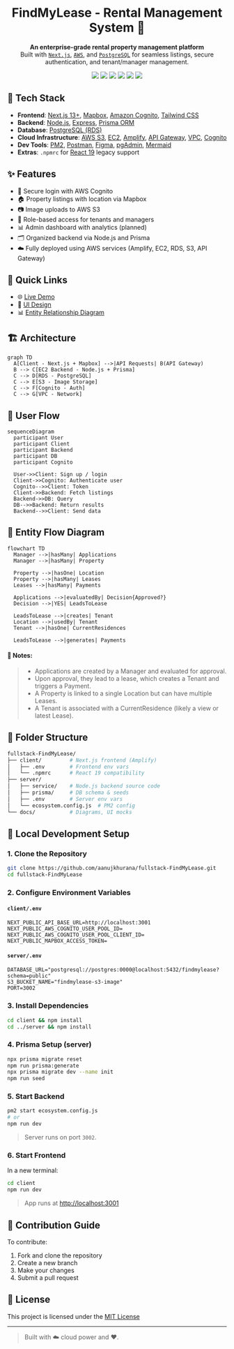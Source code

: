 <h1 align="center">FindMyLease - Rental Management System 🏢</h1>

<p align="center">
  <strong>An enterprise-grade rental property management platform</strong><br/>
  Built with <a href="https://nextjs.org/" target="_blank"><code>Next.js</code></a>, 
  <a href="https://aws.amazon.com/" target="_blank"><code>AWS</code></a>, and 
  <a href="https://www.postgresql.org/" target="_blank"><code>PostgreSQL</code></a> for seamless listings, secure authentication, and tenant/manager management.
</p>

<p align="center">
  <img src="https://img.shields.io/github/languages/top/aanujkhurana/fullstack-FindMyLease?color=blue&style=flat-square" />
  <img src="https://img.shields.io/badge/Next.js-13+-black?logo=next.js" />
  <img src="https://img.shields.io/badge/AWS-Deployed-orange?logo=amazonaws" />
  <img src="https://img.shields.io/badge/PostgreSQL-Database-blue?logo=postgresql" />
  <img src="https://img.shields.io/badge/Prisma-ORM-lightblue?logo=prisma" />
  <img src="https://img.shields.io/badge/License-MIT-green.svg" />
</p>

## 🚀 Tech Stack

- **Frontend**: [Next.js 13+](https://nextjs.org/), [Mapbox](https://www.mapbox.com/), [Amazon Cognito](https://aws.amazon.com/cognito/), [Tailwind CSS](https://tailwindcss.com/)
- **Backend**: [Node.js](https://nodejs.org/), [Express](https://expressjs.com/), [Prisma ORM](https://www.prisma.io/)
- **Database**: [PostgreSQL (RDS)](https://aws.amazon.com/rds/postgresql/)
- **Cloud Infrastructure**: [AWS S3](https://aws.amazon.com/s3/), [EC2](https://aws.amazon.com/ec2/), [Amplify](https://aws.amazon.com/amplify/), [API Gateway](https://aws.amazon.com/api-gateway/), [VPC](https://aws.amazon.com/vpc/), [Cognito](https://aws.amazon.com/cognito/)
- **Dev Tools**: [PM2](https://pm2.keymetrics.io/), [Postman](https://www.postman.com/), [Figma](https://www.figma.com/), [pgAdmin](https://www.pgadmin.org/), [Mermaid](https://mermaid.js.org/)
- **Extras**: `.npmrc` for [React 19](https://react.dev/) legacy support

## ✨ Features

- 🔐 Secure login with AWS Cognito
- 🏠 Property listings with location via Mapbox
- 📷 Image uploads to AWS S3
- 👥 Role-based access for tenants and managers
- 📊 Admin dashboard with analytics (planned)
- 🗂️ Organized backend via Node.js and Prisma
- ☁️ Fully deployed using AWS services (Amplify, EC2, RDS, S3, API Gateway)


## 🔗 Quick Links

- 🌐 [Live Demo](https://main.dykb851k9y38f.amplifyapp.com)
- 🎨 [UI Design](./docs/ui-preview.jpg)
- 📊 [Entity Relationship Diagram](./docs/entity-diagram.jpg)


## 🏗️ Architecture

```mermaid
graph TD
  A[Client - Next.js + Mapbox] -->|API Requests| B(API Gateway)
  B --> C[EC2 Backend - Node.js + Prisma]
  C --> D[RDS - PostgreSQL]
  C --> E[S3 - Image Storage]
  C --> F[Cognito - Auth]
  C --> G[VPC - Network]
```

## 🔄 User Flow

```mermaid
sequenceDiagram
  participant User
  participant Client
  participant Backend
  participant DB
  participant Cognito

  User->>Client: Sign up / login
  Client->>Cognito: Authenticate user
  Cognito-->>Client: Token
  Client->>Backend: Fetch listings
  Backend->>DB: Query
  DB-->>Backend: Return results
  Backend-->>Client: Send data
```

## 🧭 Entity Flow Diagram

```mermaid
flowchart TD
  Manager -->|hasMany| Applications
  Manager -->|hasMany| Property

  Property -->|hasOne| Location
  Property -->|hasMany| Leases
  Leases -->|hasMany| Payments

  Applications -->|evaluatedBy| Decision{Approved?}
  Decision -->|YES| LeadsToLease

  LeadsToLease -->|creates| Tenant
  Location -->|usedBy| Tenant
  Tenant -->|hasOne| CurrentResidences

  LeadsToLease -->|generates| Payments

```
#### 📝 Notes:
> - Applications are created by a Manager and evaluated for approval.
>  - Upon approval, they lead to a lease, which creates a Tenant and triggers a Payment.
> - A Property is linked to a single Location but can have multiple Leases.
>  - A Tenant is associated with a CurrentResidence (likely a view or latest Lease).



## 📁 Folder Structure

```bash
fullstack-FindMyLease/
├── client/         # Next.js frontend (Amplify)
│   ├── .env        # Frontend env vars
│   └── .npmrc      # React 19 compatibility
├── server/         
│   ├── service/    # Node.js backend source code
│   ├── prisma/     # DB schema & seeds
│   ├── .env        # Server env vars
│   └── ecosystem.config.js  # PM2 config
└── docs/           # Diagrams, UI mocks
```

## 🧪 Local Development Setup

### 1. Clone the Repository

```bash
git clone https://github.com/aanujkhurana/fullstack-FindMyLease.git
cd fullstack-FindMyLease
```

### 2. Configure Environment Variables

#### `client/.env`

```env
NEXT_PUBLIC_API_BASE_URL=http://localhost:3001
NEXT_PUBLIC_AWS_COGNITO_USER_POOL_ID=
NEXT_PUBLIC_AWS_COGNITO_USER_POOL_CLIENT_ID=
NEXT_PUBLIC_MAPBOX_ACCESS_TOKEN=
```

#### `server/.env`

```env
DATABASE_URL="postgresql://postgres:0000@localhost:5432/findmylease?schema=public"
S3_BUCKET_NAME="findmylease-s3-image"
PORT=3002
```

### 3. Install Dependencies

```bash
cd client && npm install
cd ../server && npm install
```

### 4. Prisma Setup (server)

```bash
npx prisma migrate reset
npm run prisma:generate
npx prisma migrate dev --name init
npm run seed
```

### 5. Start Backend

```bash
pm2 start ecosystem.config.js
# or
npm run dev
```

> Server runs on port `3002`.


### 6. Start Frontend

In a new terminal:

```bash
cd client
npm run dev
```

> App runs at [http://localhost:3001](http://localhost:3001)


## 🤝 Contribution Guide

To contribute:

1. Fork and clone the repository
2. Create a new branch
3. Make your changes
4. Submit a pull request


## 📜 License

This project is licensed under the [MIT License](./LICENSE)

---

> Built with ☁️ cloud power and ❤️.
